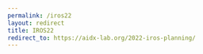 ```yaml
---
permalink: /iros22
layout: redirect
title: IROS22
redirect_to: https://aidx-lab.org/2022-iros-planning/
---
```

